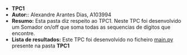 - **TPC1**
- **Autor:**: Alexandre Arantes Dias, A103994
- **Resumo:** Esta pasta diz respeito ao TPC1. Neste TPC foi desenvolvido um Somador on/off que soma todas as sequencias de dígitos que encontre.
- **Lista de resultados:** Este TPC foi desenvolvido no ficheiro [main.py](TCP1/main.py) presente na pasta **TPC1**

